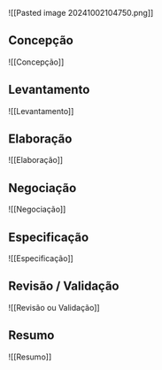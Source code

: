 ![[Pasted image 20241002104750.png]]
## Concepção
![[Concepção]]
## Levantamento
![[Levantamento]]
## Elaboração
![[Elaboração]]
## Negociação
![[Negociação]]
## Especificação
![[Especificação]]
## Revisão / Validação
![[Revisão ou Validação]]
## Resumo
![[Resumo]]

